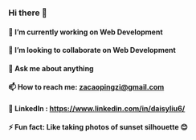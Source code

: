 ### Hi there 👋
#### 🔭  I’m currently working on Web Development
#### 👯  I’m looking to collaborate on Web Development
#### 💬  Ask me about anything
#### 📫  How to reach me: zacaopingzi@gmail.com
#### 🍷  LinkedIn : https://www.linkedin.com/in/daisyliu6/
#### ⚡  Fun fact: Like taking photos of sunset silhouette 😊


